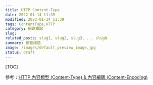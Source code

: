 ```yaml
---
title: HTTP Content-Type
date: 2022-01-14 11:39
modified: 2022-01-14 11:39
tags: ContentType,HTTP
category: 網路概論
slug:
related_posts: slug1, slug2, slug3, ... slugN
summary: 預覽標題
image: /images/default_preview_image.jpg
status: draft
---
```


[TOC]

參考：[HTTP 內容類型 (Content-Type) & 內容編碼 (Content-Encoding)](https://notfalse.net/40/http-representation)

